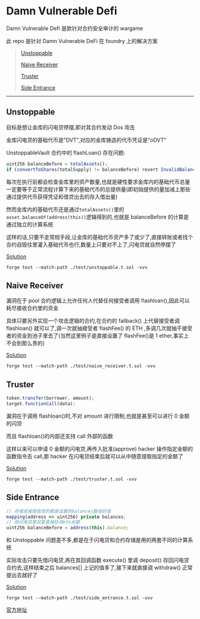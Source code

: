 # Damn Vulnerable Defi

Damn Vulnerable Defi 是款针对合约安全审计的 wargame

此 repo 是针对 Damn Vulnerable DeFi 在 foundry 上的解决方案

> [Unstoppable](#unstoppable)
>
> [Naive Receiver](#naive-receiver)
>
> [Truster](#truster)
>
> [Side Entrance](#side-entrance)

---

## Unstoppable

目标是想让金库的闪电贷停摆,即对其合约发动 Dos 攻击

金库闪电贷的基础代币是"DVT",对应的金库铸造的代币凭证是"oDVT"

UnstoppableVault 合约中的 flashLoan() 存在问题:

```js
uint256 balanceBefore = totalAssets();
if (convertToShares(totalSupply) != balanceBefore) revert InvalidBalance(); // enforce ERC4626 requirement
```

每次在执行前都会检查金库里的资产数量,也就是硬性要求金库内的基础代币总量一定要等于正常流程计算下来的基础代币的总提供量(即初始提供的量加减上那些通过提供代币获得凭证和借贷出去的存入借出量)

然而金库内的基础代币还是通过`totalAssets()`里的`asset.balanceOf(address(this))`逻辑得到的,也就是 balanceBefore 的计算是通过独立的计算系统

这样的话,只要不走常规手段,让金库的基础代币资产多了或少了,直接转账或者找个合约自毁往里灌入基础代币也行,数量上只要对不上了,闪电贷就自然停摆了

[Solution](./test/unstoppable.t.sol)

`forge test --match-path ./test/unstoppable.t.sol -vvv`

## Naive Receiver

漏洞在于 pool 合约逻辑上允许任何人代替任何接受者调用 flashloan(),因此可以耗尽接收合约里的资金

具体只要另外实现一个攻击逻辑的合约,在合约的 fallback() 上代替接受者调 flashloan() 就可以了,调一次就抽接受者 flashFee() 的 ETH ,多调几次就抽干接受者的资金到池子里去了(当然这里例子是直接设置了 flashFee()是 1 ether,事实上不会到那么贵的)

[Solution](./test/naive_receiver.t.sol)

`forge test --match-path ./test/naive_receiver.t.sol -vvv`

## Truster

```js
token.transfer(borrower, amount);
target.functionCall(data);
```

漏洞在于调用 flashloan()时,不对 amount 进行限制,也就是甚至可以进行 0 金额的闪贷

而且 flashloan()的内部还支持 call 外部的函数

这样以来可以申请 0 金额的闪电贷,再传入批准(approve) hacker 操作指定金额的函数指令去 call,那 hacker 在闪电贷结束后就可以从中随意提取指定的金额了

[Solution](./test/truster.t.sol)

`forge test --match-path ./test/truster.t.sol -vvv`

## Side Entrance

```js
// 存储或者提取改的都是设置的balances数组的值
mapping(address => uint256) private balances;
// 但闪电贷里却是直接检测eth余额
uint256 balanceBefore = address(this).balance;
```

和 Unstoppable 问题差不多,都是在于闪电贷和合约存储是用的两套不同的计算系统

实际攻击只要先借闪电贷,再在其回调函数 execute() 里调 deposit() 存回闪电贷合约去,这样结束之后 balances[] 上记的值多了,接下来就直接调 withdraw() 正常提出去就好了

[Solution](./test/side_entrance.t.sol)

`forge test --match-path ./test/side_entrance.t.sol -vvv`

[官方地址](https://www.damnvulnerabledefi.xyz/)
